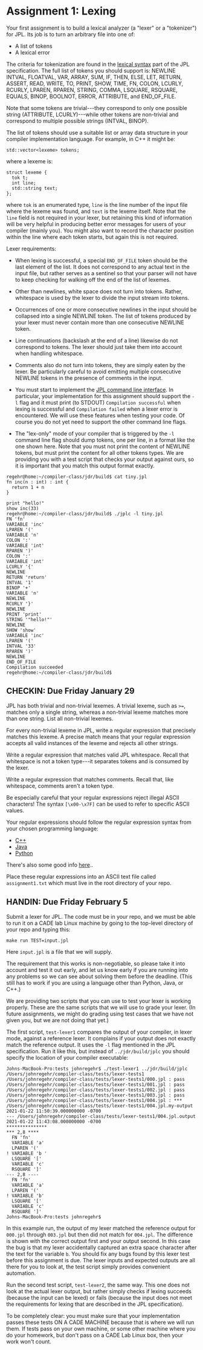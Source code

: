 # Assignment 1: Lexing

Your first assignment is to build a lexical analyzer (a "lexer" or a "tokenizer") for JPL. Its job
is to turn an arbitrary file into one of:

- A list of tokens
- A lexical error

The criteria for tokenization are found in the [lexical
syntax](https://github.com/utah-cs4470-sp21/jpl/blob/main/spec.md#lexical-syntax)
part of the JPL specification. The full list of tokens you should support is: 
NEWLINE
INTVAL,
FLOATVAL,
VAR,
ARRAY,
SUM,
IF,
THEN,
ELSE,
LET,
RETURN,
ASSERT,
READ,
WRITE,
TO,
PRINT,
SHOW,
TIME,
FN,
COLON,
LCURLY,
RCURLY,
LPAREN,
RPAREN,
STRING,
COMMA,
LSQUARE,
RSQUARE,
EQUALS,
BINOP,
BOOLNOT,
ERROR,
ATTRIBUTE, and
END_OF_FILE.

Note that some tokens are trivial---they correspond to only one possible
string (ATTRIBUTE, LCURLY)---while other tokens are non-trivial and
correspond to multiple possible strings (INTVAL, BINOP).

The list of tokens should use a suitable list or array data structure
in your compiler implementation language. For example, in C++ it might be:

```
std::vector<lexeme> tokens;
```

where a lexeme is:

```
struct lexeme {
  tok t;
  int line;
  std::string text;
};
```

where `tok` is an enumerated type, `line` is the line number of the
input file where the lexeme was found, and `text` is the lexeme
itself. Note that the `line` field is not required in your lexer, but
retaining this kind of information will be very helpful in producing
better error messages for users of your compiler (mainly you). You
might also want to record the character position within the line
where each token starts, but again this is not required.

Lexer requirements:

- When lexing is successful, a special `END_OF_FILE` token should be
  the last element of the list. It does not correspond to any actual
  text in the input file, but rather serves as a sentinel so that your
  parser will not have to keep checking for walking off the end of the
  list of lexemes.

- Other than newlines, white space does not turn into tokens. Rather,
  whitespace is used by the lexer to divide the input stream into
  tokens.

- Occurrences of one or more consecutive newlines in the input should
  be collapsed into a single NEWLINE token. The list of tokens
  produced by your lexer must never contain more than one consecutive
  NEWLINE token.
  
- Line continuations (backslash at the end of a line) likewise do not
  correspond to tokens. The lexer should just take them into account
  when handling whitespace.

- Comments also do not turn into tokens, they are simply eaten by the
  lexer. Be particularly careful to avoid emitting multiple
  consecutive NEWLINE tokens in the presence of comments in the input.

- You must start to implement the [JPL command line
  interface](https://github.com/utah-cs4470-sp21/jpl/blob/main/spec.md#jpl-compiler-command-line-interface).
  In particular, your implementation for this assignment should
  support the `-l` flag and it must print (to STDOUT) `Compilation
  successful` when lexing is successful and `Compilation failed` when
  a lexer error is encountered. We will use these features when
  testing your code. Of course you do not yet need to support the
  other command line flags.

- The "lex-only" mode of your compiler that is triggered by the `-l`
  command line flag should dump tokens, one per line, in a format like
  the one shown here. Note that you must not print the content of NEWLINE
  tokens, but must print the content for all other tokens types. We are
  providing you with a test script that checks your output against ours,
  so it is important that you match this output format exactly.

```
regehr@home:~/compiler-class/jdr/build$ cat tiny.jpl 
fn inc(n : int) : int {
  return 1 + n
}

print "hello!"
show inc(33)
regehr@home:~/compiler-class/jdr/build$ ./jplc -l tiny.jpl 
FN 'fn'
VARIABLE 'inc'
LPAREN '('
VARIABLE 'n'
COLON ':'
VARIABLE 'int'
RPAREN ')'
COLON ':'
VARIABLE 'int'
LCURLY '{'
NEWLINE
RETURN 'return'
INTVAL '1'
BINOP '+'
VARIABLE 'n'
NEWLINE
RCURLY '}'
NEWLINE
PRINT 'print'
STRING '"hello!"'
NEWLINE
SHOW 'show'
VARIABLE 'inc'
LPAREN '('
INTVAL '33'
RPAREN ')'
NEWLINE
END_OF_FILE
Compilation succeeded
regehr@home:~/compiler-class/jdr/build$ 
```

## CHECKIN: Due Friday January 29

JPL has both trivial and non-trivial lexemes. A trivial lexeme, such
as `>=`, matches only a single string, whereas a non-trivial lexeme
matches more than one string. List all non-trivial lexemes.

For every non-trivial lexeme in JPL, write a regular expression
that precisely matches this lexeme. A precise match means that your
regular expression accepts all valid instances of the lexeme and
rejects all other strings.

Write a regular expression that matches valid JPL whitespace. Recall
that whitespace is not a token type---it separates tokens and is
consumed by the lexer.

Write a regular expression that matches comments. Recall that,
like whitespace, comments aren't a token type.

Be especially careful that your regular expressions reject illegal
ASCII characters! The syntax `[\x00-\x7F]` can be used to refer to
specific ASCII values.

Your regular expressions should follow the regular expression syntax
from your chosen programming language:
- [C++](http://www.cplusplus.com/reference/regex/ECMAScript/)
- [Java](https://docs.oracle.com/javase/tutorial/essential/regex/)
- [Python](https://docs.python.org/3/library/re.html)

There's also some good info [here](https://en.wikipedia.org/wiki/Regular_expression)..

Place these regular expressions into an ASCII text file called
`assignment1.txt` which must live in the root directory of your repo.

## HANDIN: Due Friday February 5

Submit a lexer for JPL. The code must be in your repo, and we must be
able to run it on a CADE lab Linux machine by going to the top-level
directory of your repo and typing this:

```
make run TEST=input.jpl
```

Here `input.jpl` is a file that we will supply.

The requirement that this works is non-negotiable, so please take it
into account and test it out early, and let us know early if you are
running into any problems so we can see about solving them before the
deadline. (This still has to work if you are using a language other
than Python, Java, or C++.)

We are providing two scripts that you can use to test your lexer is
working properly. These are the same scripts that we will use to grade
your lexer. (In future assignments, we might do grading using test
cases that we have not given you, but we are not doing that yet.)

The first script, `test-lexer1` compares the output of your compiler,
in lexer mode, against a reference lexer. It complains if your output
does not exactly match the reference output. It uses the `-l` flag
mentioned in the JPL specification. Run it like this, but instead of
`../jdr/build/jplc` you should specify the location of your compiler
executable:

```
Johns-MacBook-Pro:tests johnregehr$ ./test-lexer1 ../jdr/build/jplc 
/Users/johnregehr/compiler-class/tests/lexer-tests1
/Users/johnregehr/compiler-class/tests/lexer-tests1/000.jpl : pass
/Users/johnregehr/compiler-class/tests/lexer-tests1/001.jpl : pass
/Users/johnregehr/compiler-class/tests/lexer-tests1/002.jpl : pass
/Users/johnregehr/compiler-class/tests/lexer-tests1/003.jpl : pass
/Users/johnregehr/compiler-class/tests/lexer-tests1/004.jpl : *** /Users/johnregehr/compiler-class/tests/lexer-tests1/004.jpl.my-output	2021-01-22 11:50:39.000000000 -0700
--- /Users/johnregehr/compiler-class/tests/lexer-tests1/004.jpl.output	2021-01-22 11:43:08.000000000 -0700
***************
*** 2,8 ****
  FN 'fn'
  VARIABLE 'a'
  LPAREN '('
! VARIABLE 'b '
  LSQUARE '['
  VARIABLE 'c'
  RSQUARE ']'
--- 2,8 ----
  FN 'fn'
  VARIABLE 'a'
  LPAREN '('
! VARIABLE 'b'
  LSQUARE '['
  VARIABLE 'c'
  RSQUARE ']'
Johns-MacBook-Pro:tests johnregehr$ 
```

In this example run, the output of my lexer matched the reference
output for `000.jpl` through `003.jpl` but then did not match for
`004.jpl`. The difference is shown with the correct output first and
your output second.  In this case the bug is that my lexer
accidentally captured an extra space character after the text for the
variable `b`. You should fix any bugs found by this lexer test before
this assignment is due. The lexer inputs and expected outputs are all
there for you to look at, the test script simply provides convenient
automation.

Run the second test script, `test-lexer2`, the same way. This one does
not look at the actual lexer output, but rather simply checks if
lexing succeeds (because the input can be lexed) or fails (because the
input does not meet the requirements for lexing that are described in
the JPL specification).

To be completely clear: you must make sure that your implementation
passes these tests ON A CADE MACHINE because that is where we will run
them. If tests pass on your own machine, or some other machine where
you do your homework, but don't pass on a CADE Lab Linux box, then
your work won't count.
